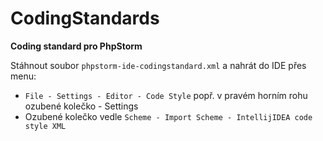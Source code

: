 # CodingStandards

**Coding standard pro PhpStorm**

Stáhnout soubor `phpstorm-ide-codingstandard.xml` a nahrát do IDE přes menu:

* `File - Settings - Editor - Code Style` popř. v pravém horním rohu ozubené kolečko - Settings
* Ozubené kolečko vedle `Scheme - Import Scheme - IntellijIDEA code style XML`
